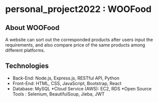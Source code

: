 # personal_project2022 : WOOFood


## About WOOFood
A website can sort out the corresponded products after users input the requirements, and also compare price of the same products among different platforms.

## Technologies
* Back-End: Node.js, Express.js, RESTful API, Python
* Front-End: HTML, CSS, JavaScript, Bootstrap, React
* Database: MySQL
*Cloud Service (AWS): EC2, RDS
*Open Source Tools : Selenium, BeautifulSoup, Jieba, JWT


